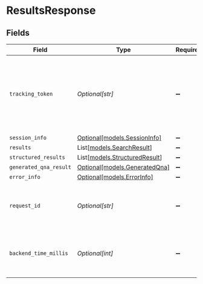 # ResultsResponse


## Fields

| Field                                                                                                          | Type                                                                                                           | Required                                                                                                       | Description                                                                                                    | Example                                                                                                        |
| -------------------------------------------------------------------------------------------------------------- | -------------------------------------------------------------------------------------------------------------- | -------------------------------------------------------------------------------------------------------------- | -------------------------------------------------------------------------------------------------------------- | -------------------------------------------------------------------------------------------------------------- |
| `tracking_token`                                                                                               | *Optional[str]*                                                                                                | :heavy_minus_sign:                                                                                             | A token that should be passed for additional requests related to this request (such as more results requests). |                                                                                                                |
| `session_info`                                                                                                 | [Optional[models.SessionInfo]](../models/sessioninfo.md)                                                       | :heavy_minus_sign:                                                                                             | N/A                                                                                                            |                                                                                                                |
| `results`                                                                                                      | List[[models.SearchResult](../models/searchresult.md)]                                                         | :heavy_minus_sign:                                                                                             | N/A                                                                                                            |                                                                                                                |
| `structured_results`                                                                                           | List[[models.StructuredResult](../models/structuredresult.md)]                                                 | :heavy_minus_sign:                                                                                             | N/A                                                                                                            |                                                                                                                |
| `generated_qna_result`                                                                                         | [Optional[models.GeneratedQna]](../models/generatedqna.md)                                                     | :heavy_minus_sign:                                                                                             | N/A                                                                                                            |                                                                                                                |
| `error_info`                                                                                                   | [Optional[models.ErrorInfo]](../models/errorinfo.md)                                                           | :heavy_minus_sign:                                                                                             | N/A                                                                                                            |                                                                                                                |
| `request_id`                                                                                                   | *Optional[str]*                                                                                                | :heavy_minus_sign:                                                                                             | A platform-generated request ID to correlate backend logs.                                                     |                                                                                                                |
| `backend_time_millis`                                                                                          | *Optional[int]*                                                                                                | :heavy_minus_sign:                                                                                             | Time in milliseconds the backend took to respond to the request.                                               | 1100                                                                                                           |